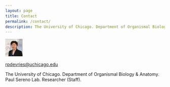 ```yaml
---
layout: page
title: Contact
permalink: /contact/
description: The University of Chicago. Department of Organismal Biology & Anatomy. Paul Sereno Lab. Researcher (Staff).
---
```


![Raina DeVries profile picture](/assets/Profile_May2023-TINY.png)

rpdevries@uchicago.edu

The University of Chicago. Department of Organismal Biology & Anatomy. Paul Sereno Lab. Researcher (Staff).
